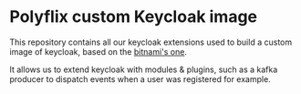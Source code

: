 # Polyflix custom Keycloak image

This repository contains all our keycloak extensions used to build a custom image of keycloak, based on the [bitnami's one](https://hub.docker.com/r/bitnami/keycloak/).

It allows us to extend keycloak with modules & plugins, such as a kafka producer to dispatch events when a user was registered for example.